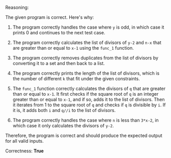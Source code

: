 Reasoning:

The given program is correct. Here's why:

1. The program correctly handles the case where `y` is odd, in which case it prints 0 and continues to the next test case.

2. The program correctly calculates the list of divisors of `y-2` and `n-x` that are greater than or equal to `x-1` using the `func_1` function.

3. The program correctly removes duplicates from the list of divisors by converting it to a set and then back to a list.

4. The program correctly prints the length of the list of divisors, which is the number of different `k` that fit under the given constraints.

5. The `func_1` function correctly calculates the divisors of `q` that are greater than or equal to `x-1`. It first checks if the square root of `q` is an integer greater than or equal to `x-1`, and if so, adds it to the list of divisors. Then it iterates from 1 to the square root of `q` and checks if `q` is divisible by `i`. If it is, it adds both `i` and `q//i` to the list of divisors.

6. The program correctly handles the case where `n` is less than `3*x-2`, in which case it only calculates the divisors of `y-2`.

Therefore, the program is correct and should produce the expected output for all valid inputs.

Correctness: **True**